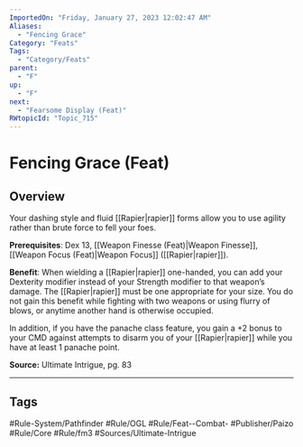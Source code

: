 ```yaml
---
ImportedOn: "Friday, January 27, 2023 12:02:47 AM"
Aliases:
  - "Fencing Grace"
Category: "Feats"
Tags:
  - "Category/Feats"
parent:
  - "F"
up:
  - "F"
next:
  - "Fearsome Display (Feat)"
RWtopicId: "Topic_715"
---
```

# Fencing Grace (Feat)
## Overview
Your dashing style and fluid [[Rapier|rapier]] forms allow you to use agility rather than brute force to fell your foes.

**Prerequisites**: Dex 13, [[Weapon Finesse (Feat)|Weapon Finesse]], [[Weapon Focus (Feat)|Weapon Focus]] ([[Rapier|rapier]]).

**Benefit**: When wielding a [[Rapier|rapier]] one-handed, you can add your Dexterity modifier instead of your Strength modifier to that weapon’s damage. The [[Rapier|rapier]] must be one appropriate for your size. You do not gain this benefit while fighting with two weapons or using flurry of blows, or anytime another hand is otherwise occupied.

In addition, if you have the panache class feature, you gain a +2 bonus to your CMD against attempts to disarm you of your [[Rapier|rapier]] while you have at least 1 panache point.

**Source:** Ultimate Intrigue, pg. 83


---
## Tags
#Rule-System/Pathfinder #Rule/OGL #Rule/Feat--Combat- #Publisher/Paizo #Rule/Core #Rule/fm3 #Sources/Ultimate-Intrigue


